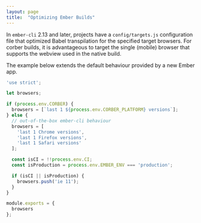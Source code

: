 ```yaml
---
layout: page
title:  "Optimizing Ember Builds"
---
```


In `ember-cli` 2.13 and later, projects have a `config/targets.js` configuration file that optimized Babel transpilation for the specified target browsers. For corber builds, it is advantageous to target the single (mobile) browser that supports the webview used in the native build.

The example below extends the default behaviour provided by a new Ember app.

```javascript
'use strict';

let browsers;

if (process.env.CORBER) {
  browsers = [`last 1 ${process.env.CORBER_PLATFORM} versions`];
} else {
  // out-of-the-box ember-cli behaviour
  browsers = [
    'last 1 Chrome versions',
    'last 1 Firefox versions',
    'last 1 Safari versions'
  ];

  const isCI = !!process.env.CI;
  const isProduction = process.env.EMBER_ENV === 'production';

  if (isCI || isProduction) {
    browsers.push('ie 11');
  }
}

module.exports = {
  browsers
};
```
